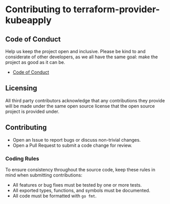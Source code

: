 # Contributing to terraform-provider-kubeapply

## Code of Conduct

Help us keep the project open and inclusive. Please be kind to and
considerate of other developers, as we all have the same goal: make
the project as good as it can be.

* [Code of Conduct](./CODE_OF_CONDUCT.md)

## Licensing

All third party contributors acknowledge that any contributions they provide
will be made under the same open source license that the open source project
is provided under.

## Contributing

* Open an Issue to report bugs or discuss non-trivial changes.
* Open a Pull Request to submit a code change for review.

### Coding Rules

To ensure consistency throughout the source code, keep these rules in mind
when submitting contributions:

* All features or bug fixes must be tested by one or more tests.
* All exported types, functions, and symbols must be documented.
* All code must be formatted with `go fmt`.
